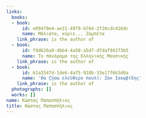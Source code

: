 ```yaml
---
links:
  books:
  - book:
      id: e094f0e4-ae31-4979-b764-2f26cdc416dc
      name: Μάλιστα, κύριε... Ζαμπέτα
    link_phrase: is the author of
  - book:
      id: f9d626a9-dbb4-4a58-a5d7-d7daf94373b5
      name: Το πανόραμα της Ελληνικής Μουσικής
    link_phrase: is the author of
  - book:
      id: 61a3547d-1de6-4af5-910b-33e17f663d0a
      name: 'Θα ζήσω ελεύθερο πουλί: Ζακ Ιακωβίδης'
    link_phrase: is the author of
  photographs: []
  works: []
name: Κώστας Παπασπήλιος
title: Κώστας Παπασπήλιος
---
```


